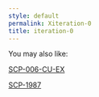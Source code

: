```yaml
---
style: default
permalink: Xiteration-0
title: iteration-0
---
```

You may also like:

[SCP-006-CU-EX](http://scp-wiki.net/scp-006-cu-ex)

[SCP-1987](http://scp-wiki.net/scp-1987)
